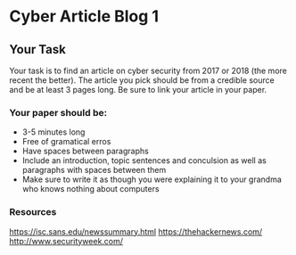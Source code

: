 # Cyber Article Blog 1

## Your Task

Your task is to find an article on cyber security from 2017 or 2018 (the more recent the better). The article you pick should be from a credible source and be at least 3 pages long. Be sure to link your article in your paper. 

### Your paper should be:
- 3-5 minutes long
- Free of gramatical erros
- Have spaces between paragraphs
- Include an introduction, topic sentences and conculsion as well as paragraphs with spaces between them
- Make sure to write it as though you were explaining it to your grandma who knows nothing about computers

### Resources
https://isc.sans.edu/newssummary.html
https://thehackernews.com/
http://www.securityweek.com/
